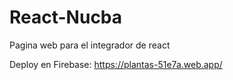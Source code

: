 # React-Nucba
Pagina web para el integrador de react

Deploy en Firebase: https://plantas-51e7a.web.app/
